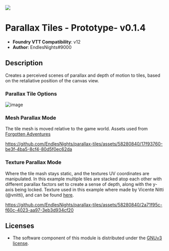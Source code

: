 ![](https://img.shields.io/badge/Foundry-v12-informational)

# Parallax Tiles - Prototype- v0.1.4
* **Foundry VTT Compatibility**: v12
* **Author**: EndlesNights#9000

## Description
Creates a perceived scenes of parallax and depth of motion to tiles, based on the retaliative position of the canvas view.

### Parallax Tile Options
![image](https://github.com/EndlesNights/parallax-tiles/assets/58280840/57964f9e-a6f6-4eac-8949-1d5ace508c8f)

### Mesh Parallax Mode
The tile mesh is moved relative to the game world.
Assets used from [Forgotten Adventures ](https://www.forgotten-adventures.net/)

https://github.com/EndlesNights/parallax-tiles/assets/58280840/17f93760-be3f-4ba5-8cf4-80d5f0ec62da


### Texture Parallax Mode
Where the tile mash stays static, and the textures UV coordinates are manipulated. In this example multiple tiles are stacked atop each other with different parallax factors set to create a sense of depth, along with the y-axis being locked.
Texture used in this example where made by Vicente Nitti (@vnitti), and can be found [here](https://vnitti.itch.io/glacial-mountains-parallax-background).

https://github.com/EndlesNights/parallax-tiles/assets/58280840/2a71f95c-f60c-4023-aa97-3eb3d934cf20


## Licenses
* The software component of this module is distributed under the [GNUv3 license](https://github.com/EndlesNights/parallax-tiles/blob/main/LICENSE.txt).

